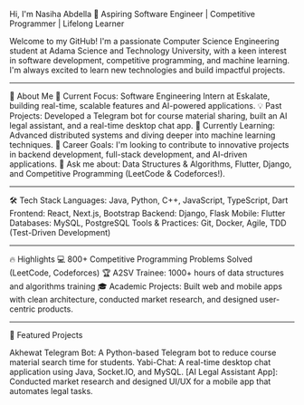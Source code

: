Hi, I'm Nasiha Abdella 👋
Aspiring Software Engineer | Competitive Programmer | Lifelong Learner

Welcome to my GitHub! I'm a passionate Computer Science Engineering student at Adama Science and Technology University, with a keen interest in software development, competitive programming, and machine learning. I'm always excited to learn new technologies and build impactful projects.

------------------------------------------------------------------

🚀 About Me
🔭 Current Focus: Software Engineering Intern at Eskalate, building real-time, scalable features and AI-powered applications.
💡 Past Projects: Developed a Telegram bot for course material sharing, built an AI legal assistant, and a real-time desktop chat app.
🌱 Currently Learning: Advanced distributed systems and diving deeper into machine learning techniques.
💼 Career Goals: I'm looking to contribute to innovative projects in backend development, full-stack development, and AI-driven applications.
💬 Ask me about: Data Structures & Algorithms, Flutter, Django, and Competitive Programming (LeetCode & Codeforces!).

---------------------------------------------------------------------------------

🛠 Tech Stack
Languages: Java, Python, C++, JavaScript, TypeScript, Dart
Frontend: React, Next.js, Bootstrap
Backend: Django, Flask
Mobile: Flutter
Databases: MySQL, PostgreSQL
Tools & Practices: Git, Docker, Agile, TDD (Test-Driven Development)

-------------------------------------------------------------------

🔥 Highlights
💻 800+ Competitive Programming Problems Solved (LeetCode, Codeforces)
🏆 A2SV Trainee: 1000+ hours of data structures and algorithms training
🎓 Academic Projects: Built web and mobile apps with clean architecture, conducted market research, and designed user-centric products.

----------------------------------------------------------------------------------------

🌟 Featured Projects

Akhewat Telegram Bot: A Python-based Telegram bot to reduce course material search time for students.
Yabi-Chat: A real-time desktop chat application using Java, Socket.IO, and MySQL.
[AI Legal Assistant App]: Conducted market research and designed UI/UX for a mobile app that automates legal tasks.
